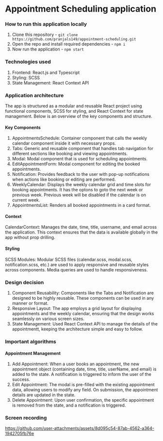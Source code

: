 # Appointment Scheduling application

### How to run this application locally
1. Clone this repository - `git clone https://github.com/pranjals149/appointment-scheduling.git`
2. Open the repo and install required dependencies - `npm i`
3. Now run the application - `npm start`

### Technologies used
1. Frontend: React.js and Typescript
2. Styling: SCSS
3. State Management: React Context API

### Application architecture
The app is structured as a modular and reusable React project using functional components, SCSS for styling, and React Context for state management. Below is an overview of the key components and structure.

#### Key Components
1. AppointmentsSchedule: Container component that calls the weekly calendar component inside it with necessary props.
2. Tabs: Generic and reusable component that handles tab navigation for different sections like booking and viewing appointments.
3. Modal: Modal component that is used for scheduling appointments.
4. EditAppointmentForm: Modal component for editing the booked appointments.
5. Notification: Provides feedback to the user with pop-up notifications when actions like booking or editing are performed.
6. WeeklyCalendar: Displays the weekly calendar grid and time slots for booking appointments. It has the optons to goto the next week or previous week. Previous week will be disabled if the calendar is on current week.
7. AppointmentsList: Renders all booked appointments in a card format.
#### Context
CalendarContext: Manages the date, time, title, username, and email across the application. This context ensures that the data is available globally in the app without prop drilling.

#### Styling
SCSS Modules: Modular SCSS files (calendar.scss, modal.scss, notification.scss, etc.) are used to apply responsive and reusable styles across components. Media queries are used to handle responsiveness.

### Design decision
1. Component Reusability: Components like the Tabs and Notification are designed to be highly reusable. These components can be used in any manner or format.
2. Responsive Layout: The app employs a grid layout for displaying appointments and the weekly calendar, ensuring that the design works seamlessly on various screen sizes.
3. State Management: Used React Context API to manage the details of the appointmentt, keeping the architecture simple and easy to follow.

### Important algorithms

#### Appointment Management
1. Add Appointment: When a user books an appointment, the new appointment object (containing date, time, title, userName, and email) is added to the state. A notification is triggered to inform the user of the success.
2. Edit Appointment: The modal is pre-filled with the existing appointment data, allowing users to modify any field. On submission, the appointment details are updated in the state.
3. Delete Appointment: Upon user confirmation, the specific appointment is removed from the state, and a notification is triggered.

### Screen recording

https://github.com/user-attachments/assets/8d095c54-87ab-4562-a364-1942705fb76e


